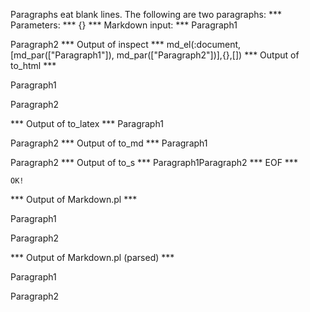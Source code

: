 Paragraphs eat blank lines.
The following are two paragraphs:
*** Parameters: ***
{}
*** Markdown input: ***
Paragraph1
	
Paragraph2
*** Output of inspect ***
md_el(:document,[md_par(["Paragraph1"]), md_par(["Paragraph2"])],{},[])
*** Output of to_html ***
<p>Paragraph1</p>

<p>Paragraph2</p>
*** Output of to_latex ***
Paragraph1

Paragraph2
*** Output of to_md ***
Paragraph1

Paragraph2
*** Output of to_s ***
Paragraph1Paragraph2
*** EOF ***



	OK!



*** Output of Markdown.pl ***
<p>Paragraph1</p>

<p>Paragraph2</p>

*** Output of Markdown.pl (parsed) ***
<div>
 <p>
  Paragraph1
 </p>
 <p>
  Paragraph2
 </p>
</div>